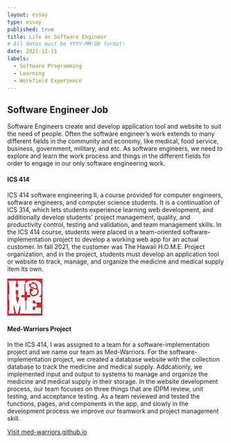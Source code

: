 ```yaml
---
layout: essay
type: essay
published: true
title: Life as Software Engineer
# All dates must be YYYY-MM-DD format!
date: 2021-12-11
labels:
  - Software Programming
  - Learning
  - Workfield Experience
---
```


## Software Engineer Job

Software Engineers create and develop application tool and website to suit the need of people. Often the software engineer’s work extends to many different fields in the community and economy, like medical, food service, business, government, military, and etc. As software engineers, we need to explore and learn the work process and things in the different fields for order to engage in our only software engineering work.

#### ICS 414

ICS 414 software engineering II, a course provided for computer engineers, software engineers, and computer science students. It is a continuation of ICS 314, which lets students experience learning web development, and additionally develop students' project management, quality, and productivity control, testing and validation, and team management skills. In the ICS 414 course, students were placed in a team-oriented software-implementation project to develop a working web app for an actual customer. In fall 2021, the customer was The Hawaii H.O.M.E. Project organization, and in the project, students must develop an application tool or website to track, manage, and organize the medicine and medical supply item its own.

<img class="ui rounded image" src="../images/hawaii home project.jpg">

#### Med-Warriors Project 

In the ICS 414, I was assigned to a team for a software-implementation project and we name our team as Med-Warriors. For the software-implementation project, we created a database website with the collection database to track the medicine and medical supply. Addcationly, we implemented input and output to systems to manage and organize the medicine and medical supply in their storage. In the website development process, our team focuses on three things that are IDPM review, unit testing, and acceptance testing. As a team reviewed and tested the functions, pages, and components in the app, and slowly in the development process we improve our teamwork and project management skill.  

<a href="https://med-warriors.github.io/ ">Visit med-warriors.github.io</a>

